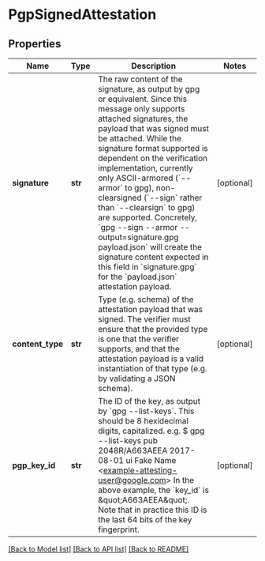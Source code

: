 # PgpSignedAttestation

## Properties
Name | Type | Description | Notes
------------ | ------------- | ------------- | -------------
**signature** | **str** | The raw content of the signature, as output by gpg or equivalent.  Since this message only supports attached signatures, the payload that was signed must be attached. While the signature format supported is dependent on the verification implementation, currently only ASCII-armored (&#x60;--armor&#x60; to gpg), non-clearsigned (&#x60;--sign&#x60; rather than &#x60;--clearsign&#x60; to gpg) are supported. Concretely, &#x60;gpg --sign --armor --output&#x3D;signature.gpg payload.json&#x60; will create the signature content expected in this field in &#x60;signature.gpg&#x60; for the &#x60;payload.json&#x60; attestation payload. | [optional] 
**content_type** | **str** | Type (e.g. schema) of the attestation payload that was signed. The verifier must ensure that the provided type is one that the verifier supports, and that the attestation payload is a valid instantiation of that type (e.g. by validating a JSON schema). | [optional] 
**pgp_key_id** | **str** | The ID of the key, as output by &#x60;gpg --list-keys&#x60;.  This should be 8 hexidecimal digits, capitalized.  e.g. $ gpg --list-keys pub 2048R/A663AEEA 2017-08-01 ui Fake Name &lt;example-attesting-user@google.com&gt; In the above example, the &#x60;key_id&#x60; is \&quot;A663AEEA\&quot;. Note that in practice this ID is the last 64 bits of the key fingerprint. | [optional] 

[[Back to Model list]](../README.md#documentation-for-models) [[Back to API list]](../README.md#documentation-for-api-endpoints) [[Back to README]](../README.md)


